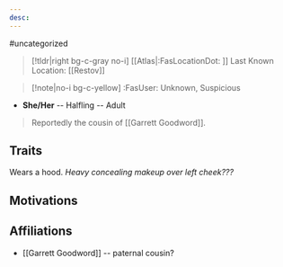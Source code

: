 ```yaml
---
desc:
---
```

#uncategorized
>[!tldr|right bg-c-gray no-i] [[Atlas|:FasLocationDot: ]] Last Known Location: [[Restov]]

>[!note|no-i bg-c-yellow] :FasUser: Unknown, Suspicious

- **She/Her** -- Halfling -- Adult

>Reportedly the cousin of [[Garrett Goodword]].

## Traits
Wears a hood. *Heavy concealing makeup over left cheek???*

## Motivations


## Affiliations
- [[Garrett Goodword]] -- paternal cousin?